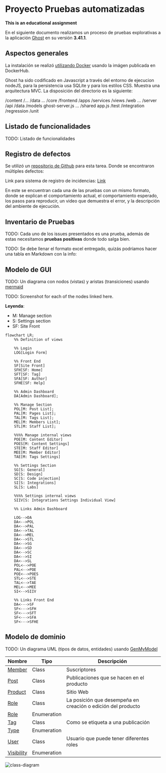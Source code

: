 # Proyecto Pruebas automatizadas

**This is an educational assignment**

En el siguiente documento realizamos un proceso de pruebas explorativas a la aplicación [Ghost](https://github.com/TryGhost/Ghost) en su versión **3.41.1**.

## Aspectos generales

La instalación se realizó [utilizando Docker](https://github.com/muniter/TSDC_GHOST/blob/master/build/docker-compose.yaml) usando la imágen publicada en DockerHub.

Ghost ha sido codificado en Javascript a través del entorno de ejecucion nodeJS, para la persistencia usa SQLite y para los estilos CSS. Muestra una arquitectura MVC. La disposición del directorio es la siguiente:

/content
    /...
    /data
    ...
/core
    /frontend
        /apps
        /services
        /views
        /web
        ...
    /server
        /api
        /data
        /models
        ghost-server.js
        ...
    /shared
    app.js
/test
   /integration
   /regression
   /unit
   

## Listado de funcionalidades

TODO: Listado de funcionalidades

## Registro de defectos

Se utilizó un [repositorio de Github](https://github.com/muniter/TSDC_GHOST/issues) para esta tarea. Donde se encontraron múltiples defectos:

Link para sistema de registro de incidencias: [Link](https://github.com/muniter/TSDC_GHOST/issues)

En este se encuentran cada una de las pruebas con un mismo formato, donde se explican el comportamiento actual, el comportamiento esperado, los pasos para reproducir, un video que demuestra el error, y la descripción del ambiente de ejecución.

## Inventario de Pruebas

TODO: Cada uno de los issues presentados es una prueba, además de estas necesitamos **pruebas positivas** donde todo salga bien.

TODO: Se debe llenar el formato excel entregado, quizás podríamos hacer una tabla en Markdown con la info:

## Modelo de GUI

TODO: Un diagrama con nodos (vistas) y aristas (transiciones) usando [mermaid](https://mermaid-js.github.io/mermaid/#/flowchart?id=node-shapes)

TODO: Screenshot for each of the nodes linked here.

**Leyenda**:
  * M: Manage section
  * S: Settings section
  * SF: Site Front

```mermaid
flowchart LR;
    %% Definition of views

    %% Login
    LOG[Login Form]

    %% Front End
    SF[Site Front]
    SFH[SF: Home]
    SFT[SF: Tag]
    SFA[SF: Author]
    SFHE[SF: Help]

    %% Admin Dashboard
    DA[Admin Dashboard];

    %% Manage Section
    POL[M: Post List];
    PAL[M: Pages List];
    TAL[M: Tags List];
    MEL[M: Members List];
    STL[M: Staff List];

    %%%% Manage internal views
    POE[M: Content Editor]
    POES[M: Content Settings]
    STE[M: Staff Editor]
    MEE[M: Member Editor]
    TAE[M: Tags Settings]

    %% Settings Section
    SG[S: General]
    SD[S: Design]
    SC[S: Code injection]
    SI[S: Integrations]
    SL[S: Labs]

    %%%% Settings internal views
    SIIV[S: Integrations Settings Individual View]

    %% Links Admin Dashboard

    LOG-->DA
    DA<-->POL
    DA<-->PAL
    DA<-->TAL
    DA<-->MEL
    DA<-->STL
    DA<-->SG
    DA<-->SD
    DA<-->SC
    DA<-->SI
    DA<-->SL
    POL<-->POE
    PAL<-->POE
    POE<-->POES
    STL<-->STE
    TAL<-->TAE
    MEL<-->MEE
    SI<-->SIIV

    %% Links Front End
    DA<--->SF
    SF<--->SFH
    SF<--->SFT
    SF<--->SFA
    SF<--->SFHE
```

## Modelo de dominio
TODO: Un diagrama UML (tipos de datos, entidades) usando [GenMyModel](https://app.genmymodel.com/api/dictionary/projects/_w-AGELHSEeyVi7WGkDHboQ)

| Nombre                                                                                                           | Tipo        | Descripción                                                  |
| ---------------------------------------------------------------------------------------------------------------- | ----------- | ------------------------------------------------------------ |
| [Member](https://app.genmymodel.com/api/dictionary/projects/_w-AGELHSEeyVi7WGkDHboQ/_ycdxYJQAEDqrStFtVYmCyw)     | Class       | Suscriptores                                                 |
| [Post](https://app.genmymodel.com/api/dictionary/projects/_w-AGELHSEeyVi7WGkDHboQ/_ycYR0JQAEDqrStFtVYmCyw)       | Class       | Publicaciones que se hacen en el producto                    |
| [Product](https://app.genmymodel.com/api/dictionary/projects/_w-AGELHSEeyVi7WGkDHboQ/_yce_gZQAEDqrStFtVYmCyw)    | Class       | Sitio Web                                                    |
| [Role](https://app.genmymodel.com/api/dictionary/projects/_w-AGELHSEeyVi7WGkDHboQ/_ycOg0JQAEDqrStFtVYmCyw)       | Class       | La posición que desempeña en creación o edición del producto |
| [Role](https://app.genmymodel.com/api/dictionary/projects/_w-AGELHSEeyVi7WGkDHboQ/_ycSLMJQAEDqrStFtVYmCyw)       | Enumeration |                                                              |
| [Tag](https://app.genmymodel.com/api/dictionary/projects/_w-AGELHSEeyVi7WGkDHboQ/_ycbVIJQAEDqrStFtVYmCyw)        | Class       | Como se etiqueta a una publicación                           |
| [Type](https://app.genmymodel.com/api/dictionary/projects/_w-AGELHSEeyVi7WGkDHboQ/_yccjQpQAEDqrStFtVYmCyw)       | Enumeration |                                                              |
| [User](https://app.genmymodel.com/api/dictionary/projects/_w-AGELHSEeyVi7WGkDHboQ/_ycUncZQAEDqrStFtVYmCyw)       | Class       | Usuario que puede tener diferentes roles                     |
| [Visibility](https://app.genmymodel.com/api/dictionary/projects/_w-AGELHSEeyVi7WGkDHboQ/_ycUAYZQAEDqrStFtVYmCyw) | Enumeration |

![class-diagram](https://user-images.githubusercontent.com/98656582/161302247-a96ff079-8aca-4526-b1f5-3b4680b5ac61.svg)

